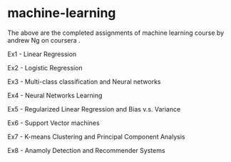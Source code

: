 # machine-learning

The above are the completed assignments of machine learning course by andrew Ng on coursera .

Ex1 - Linear Regression

Ex2 - Logistic Regression

Ex3 - Multi-class classification and Neural networks

Ex4 - Neural Networks Learning

Ex5 - Regularized Linear Regression and Bias v.s. Variance

Ex6 - Support Vector machines

Ex7 - K-means Clustering and Principal Component Analysis

Ex8 - Anamoly Detection and Recommender Systems
